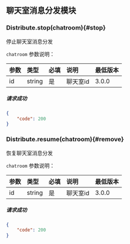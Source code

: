 ## 聊天室消息分发模块

### Distribute.stop(chatroom){#stop}

停止聊天室消息分发

`chatroom` 参数说明：

| 参数   	 |	类型		| 必填	| 说明 							|最低版本		|
| :----------|:--------	|:-----	|:------------------------------|:-------- |
|	id 		 |	string	|	是 	| 聊天室id 						| 3.0.0 |

##### 请求成功

```json
{
    "code": 200
}
```

### Distribute.resume(chatroom){#remove}

恢复聊天室消息分发

`chatroom` 参数说明：

| 参数   	 |	类型		| 必填	| 说明 							|最低版本		|
| :----------|:--------	|:-----	|:------------------------------|:-------- |
|	id 		 |	string	|	是 	| 聊天室id						| 3.0.0 |

##### 请求成功

```json
{
    "code": 200
}
```

